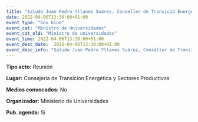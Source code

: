 ```yaml
---
title: "Saludo Juan Pedro Yllanes Suárez, Conseller de Transició Energética"
date: 2022-04-06T13:30:00+01:00
event_type: "box_blue" 
event_cat: "Ministro de Universidades"
event_cat_old: "Ministro de universidades"
event_time: 2022-04-06T13:30:00+01:00
event_desc_date:  2022-04-06T13:30:00+01:00
event_desc_info: "Saludo Juan Pedro Yllanes Suárez, Conseller de Transició Energética"
---
```

<p class="card-light list_schedule_description"><b>Tipo acto:</b> Reunión   
</p>
<p class="card-light list_schedule_description"><b>Lugar:</b> Consejería de Transición Energética y Sectores Productivos
</p>
<p class="card-light list_schedule_description"><b>Medios convocados:</b> No  
</p>
<p class="card-light list_schedule_description"><b>Organizador:</b> Ministerio de Universidades
</p>
<p class="card-light list_schedule_description"><b>Pub. agenda:</b> Sí  

</p>